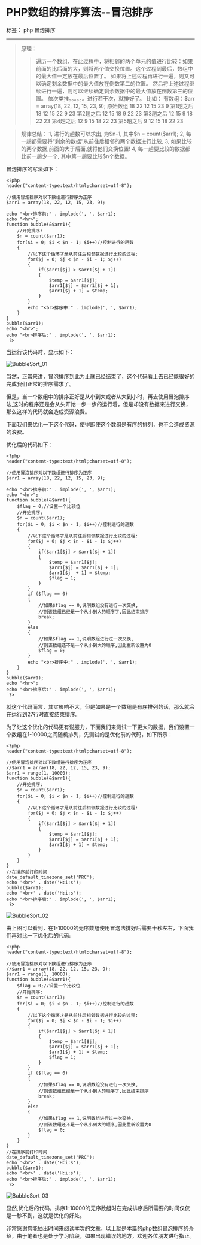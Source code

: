 # PHP数组的排序算法--冒泡排序

标签： php 冒泡排序

---

>原理：
>>遍历一个数组，在此过程中，将相邻的两个单元的值进行比较：如果前面的比后面的大，则将两个值交换位置。这个过程到最后，数组中的最大值一定放在最后位置了。
>>如果将上述过程再进行一遍，则又可以确定剩余数据中的最大值放在倒数第二的位置。
>>然后将上述过程继续进行一遍，则可以继续确定剩余数据中的最大值放在倒数第三的位置。
>>依次类推。。。。。。进行若干次，就排好了。
>>比如：
有数组：$arr = array(18,  22,  12,   15,  23,  9);
原始数组	18	22	12	15	23	9
第1趟之后	18	12	15	22	9	23
第2趟之后	12	15	18	9	22	23
第3趟之后	12	15	9	18	22	23
第4趟之后	12	9	15	18	22	23
第5趟之后	9	12	15	18	22	23

>规律总结：
1, 进行的趟数可以求出, 为\$n-1,  其中\$n = count(\$arr1);
2, 每一趟都需要将“剩余的数据”从前往后相邻的两个数据进行比较,
3, 如果比较的两个数据,前面的大于后面,就将他们交换位置!
4, 每一趟要比较的数据都比前一趟少一个, 其中第一趟要比较$n个数据。

冒泡排序的写法如下：

```
<?php 
header("content-type:text/html;charset=utf-8");

//使用冒泡排序对以下数组进行排序为正序
$arr1 = array(18, 22, 12, 15, 23, 9);

echo "<br>排序前:" . implode(', ', $arr1);
echo "<hr>";
function bubble(&$arr1){
    //开始排序:
    $n = count($arr1);
    for($i = 0; $i < $n - 1; $i++)//控制进行的趟数
    {
    	//以下这个循环才是从前往后相邻数据进行比较的过程:
    	for($j = 0; $j < $n - $i - 1; $j++)
    	{
    		if($arr1[$j] > $arr1[$j + 1])
    		{
    			$temp = $arr1[$j];
    			$arr1[$j] = $arr1[$j + 1];
    			$arr1[$j + 1] = $temp;
    		}
    	}
    	echo "<br>排序中:" . implode(', ', $arr1);
    }
}
bubble($arr1);
echo "<hr>";
echo "<br>排序后:" . implode(', ', $arr1);
 ?>
```

当运行该代码时，显示如下：

![BubbleSort_01](http://upload-images.jianshu.io/upload_images/11638982-d8ed0124144ad2e2.png?imageMogr2/auto-orient/strip%7CimageView2/2/w/1240)

当然，正常来讲，冒泡排序到此为止就已经结束了，这个代码看上去已经能很好的完成我们正常的排序需求了。

但是，当一个数组中的排序正好是从小到大或者从大到小时，再去使用冒泡排序法,这时的程序还是会从头开始一步一步的运行着，但是却没有数据来进行交换，那么这样的代码就会造成资源浪费。

下面我们来优化一下这个代码，使得即使这个数组是有序的排列，也不会造成资源的浪费。

优化后的代码如下：

```
<?php 
header("content-type:text/html;charset=utf-8");

//使用冒泡排序对以下数组进行排序为正序
$arr1 = array(18, 22, 12, 15, 23, 9);

echo "<br>排序前:" . implode(', ', $arr1);
echo "<hr>";
function bubble(&$arr1){
    $flag = 0;//设置一个比较位
    //开始排序:
    $n = count($arr1);
    for($i = 0; $i < $n - 1; $i++)//控制进行的趟数
    {
    	//以下这个循环才是从前往后相邻数据进行比较的过程:
    	for($j = 0; $j < $n - $i - 1; $j++)
    	{
    		if($arr1[$j] > $arr1[$j + 1])
    		{
    			$temp = $arr1[$j];
    			$arr1[$j] = $arr1[$j + 1];
    			$arr1[$j  + 1] = $temp;
    			$flag = 1;
    		}
    	}
        if ($flag == 0) 
        {
            //如果$flag == 0,说明数组没有进行一次交换,
            //则该数组已经是一个从小到大的顺序了,因此结束排序
            break;   
        }
        else
        {
            //如果$flag == 1,说明数组进行过一次交换,
            //则该数组还不是一个从小到大的顺序,因此重新设置为0
            $flag = 0;
        }
    	echo "<br>排序中:" . implode(', ', $arr1);
    }
}
bubble($arr1);
echo "<hr>";
echo "<br>排序后:" . implode(', ', $arr1);
 ?>
```

就这个代码而言，其实影响不大，但是如果是一个数组是有序排列的话，那么就会在运行到27行时直接结束排序。

为了让这个优化的代码更有说服力，下面我们来测试一下更大的数据，我们设置一个数组在1-10000之间随机排列，先测试的是优化前的代码，如下所示：

```
<?php 
header("content-type:text/html;charset=utf-8");

//使用冒泡排序对以下数组进行排序为正序
//$arr1 = array(18, 22, 12, 15, 23, 9);
$arr1 = range(1, 10000);
function bubble(&$arr1){
    //开始排序:
    $n = count($arr1);
    for($i = 0; $i < $n - 1; $i++)//控制进行的趟数
    {
    	//以下这个循环才是从前往后相邻数据进行比较的过程:
    	for($j = 0; $j < $n - $i - 1; $j++)
    	{
    		if($arr1[$j] > $arr1[$j + 1])
    		{
    			$temp = $arr1[$j];
    			$arr1[$j] = $arr1[$j + 1];
    			$arr1[$j + 1] = $temp;
    		}
    	}
    }
}
//在排序前打印时间
date_default_timezone_set('PRC');
echo '<br>' . date('H:i:s');
bubble($arr1);
echo '<br>' . date('H:i:s');
echo "<br>排序后:" . implode(', ', $arr1);
 ?>
```

![BubbleSort_02](http://upload-images.jianshu.io/upload_images/11638982-38faee5b3ea108a4.png?imageMogr2/auto-orient/strip%7CimageView2/2/w/1240)

由上图可以看到，在1-10000的无序数组使用冒泡法排好后需要十秒左右，下面我们再对比一下优化后的代码:

```
<?php 
header("content-type:text/html;charset=utf-8");

//使用冒泡排序对以下数组进行排序为正序
//$arr1 = array(18, 22, 12, 15, 23, 9);
$arr1 = range(1, 10000);
function bubble(&$arr1){
    $flag = 0;//设置一个比较位
    //开始排序:
    $n = count($arr1);
    for($i = 0; $i < $n - 1; $i++)//控制进行的趟数
    {
    	//以下这个循环才是从前往后相邻数据进行比较的过程:
    	for($j = 0; $j < $n - $i - 1; $j++)
    	{
    		if($arr1[$j] > $arr1[$j + 1])
    		{
    			$temp = $arr1[$j];
    			$arr1[$j] = $arr1[$j + 1];
    			$arr1[$j + 1] = $temp;
    			$flag = 1;
    		}
    	}
    	if ($flag == 0) 
        {
            //如果$flag == 0,说明数组没有进行一次交换,
            //则该数组已经是一个从小到大的顺序了,因此结束排序
            break;   
        }
        else
        {
            //如果$flag == 1,说明数组进行过一次交换,
            //则该数组还不是一个从小到大的顺序,因此重新设置为0
            $flag = 0;
        }
    }
}
//在排序前打印时间
date_default_timezone_set('PRC');
echo '<br>' . date('H:i:s');
bubble($arr1);
echo '<br>' . date('H:i:s');
echo "<br>排序后:" . implode(', ', $arr1);
 ?>
```

![BubbleSort_03](http://upload-images.jianshu.io/upload_images/11638982-a5e75d699fcb2282.png?imageMogr2/auto-orient/strip%7CimageView2/2/w/1240)

显然,优化后的代码，排序1-10000的无序数组时在完成排序后所需要的时间仅仅是一秒不到，这就是优化的好处。

非常感谢您能抽出时间来阅读本次的文章，以上就是本篇的php数组冒泡排序的介绍，由于笔者也是处于学习阶段，如果出现错误的地方，欢迎各位朋友进行指正。
